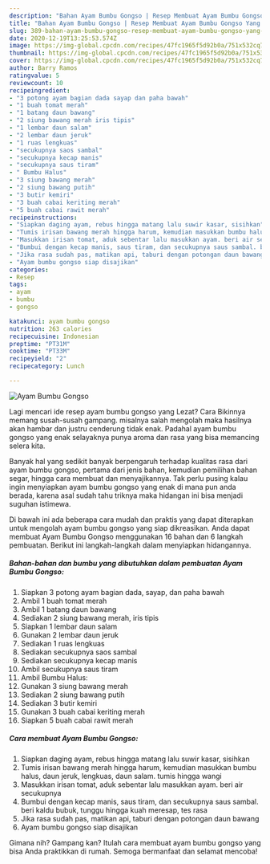 ```yaml
---
description: "Bahan Ayam Bumbu Gongso | Resep Membuat Ayam Bumbu Gongso Yang Enak Banget"
title: "Bahan Ayam Bumbu Gongso | Resep Membuat Ayam Bumbu Gongso Yang Enak Banget"
slug: 389-bahan-ayam-bumbu-gongso-resep-membuat-ayam-bumbu-gongso-yang-enak-banget
date: 2020-12-19T13:25:53.574Z
image: https://img-global.cpcdn.com/recipes/47fc1965f5d92b0a/751x532cq70/ayam-bumbu-gongso-foto-resep-utama.jpg
thumbnail: https://img-global.cpcdn.com/recipes/47fc1965f5d92b0a/751x532cq70/ayam-bumbu-gongso-foto-resep-utama.jpg
cover: https://img-global.cpcdn.com/recipes/47fc1965f5d92b0a/751x532cq70/ayam-bumbu-gongso-foto-resep-utama.jpg
author: Barry Ramos
ratingvalue: 5
reviewcount: 10
recipeingredient:
- "3 potong ayam bagian dada sayap dan paha bawah"
- "1 buah tomat merah"
- "1 batang daun bawang"
- "2 siung bawang merah iris tipis"
- "1 lembar daun salam"
- "2 lembar daun jeruk"
- "1 ruas lengkuas"
- "secukupnya saos sambal"
- "secukupnya kecap manis"
- "secukupnya saus tiram"
- " Bumbu Halus"
- "3 siung bawang merah"
- "2 siung bawang putih"
- "3 butir kemiri"
- "3 buah cabai keriting merah"
- "5 buah cabai rawit merah"
recipeinstructions:
- "Siapkan daging ayam, rebus hingga matang lalu suwir kasar, sisihkan"
- "Tumis irisan bawang merah hingga harum, kemudian masukkan bumbu halus, daun jeruk, lengkuas, daun salam. tumis hingga wangi"
- "Masukkan irisan tomat, aduk sebentar lalu masukkan ayam. beri air secukupnya"
- "Bumbui dengan kecap manis, saus tiram, dan secukupnya saus sambal. beri kaldu bubuk, tunggu hingga kuah meresap, tes rasa"
- "Jika rasa sudah pas, matikan api, taburi dengan potongan daun bawang"
- "Ayam bumbu gongso siap disajikan"
categories:
- Resep
tags:
- ayam
- bumbu
- gongso

katakunci: ayam bumbu gongso 
nutrition: 263 calories
recipecuisine: Indonesian
preptime: "PT31M"
cooktime: "PT33M"
recipeyield: "2"
recipecategory: Lunch

---
```



![Ayam Bumbu Gongso](https://img-global.cpcdn.com/recipes/47fc1965f5d92b0a/751x532cq70/ayam-bumbu-gongso-foto-resep-utama.jpg)

Lagi mencari ide resep ayam bumbu gongso yang Lezat? Cara Bikinnya memang susah-susah gampang. misalnya salah mengolah maka hasilnya akan hambar dan justru cenderung tidak enak. Padahal ayam bumbu gongso yang enak selayaknya punya aroma dan rasa yang bisa memancing selera kita.

Banyak hal yang sedikit banyak berpengaruh terhadap kualitas rasa dari ayam bumbu gongso, pertama dari jenis bahan, kemudian pemilihan bahan segar, hingga cara membuat dan menyajikannya. Tak perlu pusing kalau ingin menyiapkan ayam bumbu gongso yang enak di mana pun anda berada, karena asal sudah tahu triknya maka hidangan ini bisa menjadi suguhan istimewa.




Di bawah ini ada beberapa cara mudah dan praktis yang dapat diterapkan untuk mengolah ayam bumbu gongso yang siap dikreasikan. Anda dapat membuat Ayam Bumbu Gongso menggunakan 16 bahan dan 6 langkah pembuatan. Berikut ini langkah-langkah dalam menyiapkan hidangannya.

<!--inarticleads1-->

##### Bahan-bahan dan bumbu yang dibutuhkan dalam pembuatan Ayam Bumbu Gongso:

1. Siapkan 3 potong ayam bagian dada, sayap, dan paha bawah
1. Ambil 1 buah tomat merah
1. Ambil 1 batang daun bawang
1. Sediakan 2 siung bawang merah, iris tipis
1. Siapkan 1 lembar daun salam
1. Gunakan 2 lembar daun jeruk
1. Sediakan 1 ruas lengkuas
1. Sediakan secukupnya saos sambal
1. Sediakan secukupnya kecap manis
1. Ambil secukupnya saus tiram
1. Ambil  Bumbu Halus:
1. Gunakan 3 siung bawang merah
1. Sediakan 2 siung bawang putih
1. Sediakan 3 butir kemiri
1. Gunakan 3 buah cabai keriting merah
1. Siapkan 5 buah cabai rawit merah




<!--inarticleads2-->

##### Cara membuat Ayam Bumbu Gongso:

1. Siapkan daging ayam, rebus hingga matang lalu suwir kasar, sisihkan
1. Tumis irisan bawang merah hingga harum, kemudian masukkan bumbu halus, daun jeruk, lengkuas, daun salam. tumis hingga wangi
1. Masukkan irisan tomat, aduk sebentar lalu masukkan ayam. beri air secukupnya
1. Bumbui dengan kecap manis, saus tiram, dan secukupnya saus sambal. beri kaldu bubuk, tunggu hingga kuah meresap, tes rasa
1. Jika rasa sudah pas, matikan api, taburi dengan potongan daun bawang
1. Ayam bumbu gongso siap disajikan




Gimana nih? Gampang kan? Itulah cara membuat ayam bumbu gongso yang bisa Anda praktikkan di rumah. Semoga bermanfaat dan selamat mencoba!
